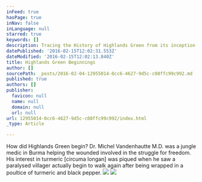 ```yaml
---
inFeed: true
hasPage: true
inNav: false
inLanguage: null
starred: true
keywords: []
description: Tracing the History of Highlands Green from its inception to market.  A Social Enterprise that puts food on the table for refugees and those who need an income.
datePublished: '2016-02-15T12:02:31.553Z'
dateModified: '2016-02-15T12:02:13.840Z'
title: Highlands Green Beginnings
author: []
sourcePath: _posts/2016-02-04-12955014-0cc6-4627-9d5c-c08ffc99c992.md
published: true
authors: []
publisher:
  favicon: null
  name: null
  domain: null
  url: null
url: 12955014-0cc6-4627-9d5c-c08ffc99c992/index.html
_type: Article

---
```

How did Highlands Green begin? Dr. Michel Vandenhautte M.D. was a jungle medic in Burma helping the wounded involved in the struggle for freedom. His interest in turmeric \[circuma longan\] was piqued when he saw a paralysed villager actually begin to walk again after being wrapped in a poultice of turmeric and black pepper.
![](https://the-grid-user-content.s3-us-west-2.amazonaws.com/2c6bcb94-4828-42ed-b27f-b11fa96e7e59.png)
![](https://the-grid-user-content.s3-us-west-2.amazonaws.com/15759166-08b7-4e09-ad52-cf522a404613.png)